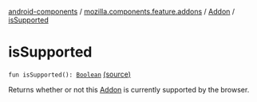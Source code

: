 [android-components](../../index.md) / [mozilla.components.feature.addons](../index.md) / [Addon](index.md) / [isSupported](./is-supported.md)

# isSupported

`fun isSupported(): `[`Boolean`](https://kotlinlang.org/api/latest/jvm/stdlib/kotlin/-boolean/index.html) [(source)](https://github.com/mozilla-mobile/android-components/blob/master/components/feature/addons/src/main/java/mozilla/components/feature/addons/Addon.kt#L126)

Returns whether or not this [Addon](index.md) is currently supported by the browser.


